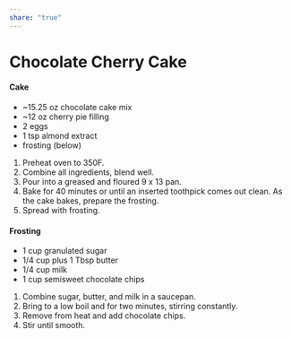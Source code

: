 ```yaml
---
share: "true"
---
```


# Chocolate Cherry Cake
#### Cake
- ~15.25 oz chocolate cake mix
- ~12 oz cherry pie filling
- 2 eggs
- 1 tsp almond extract
- frosting (below)

1. Preheat oven to 350F.
2. Combine all ingredients, blend well.
3. Pour into a greased and floured 9 x 13 pan.
4. Bake for 40 minutes or until an inserted toothpick comes out clean. As the cake bakes, prepare the frosting.
5. Spread with frosting.
#### Frosting
- 1 cup granulated sugar
- 1/4 cup plus 1 Tbsp butter
- 1/4 cup milk
- 1 cup semisweet chocolate chips

1. Combine sugar, butter, and milk in a saucepan.
2. Bring to a low boil and for two minutes, stirring constantly.
3. Remove from heat and add chocolate chips.
4. Stir until smooth.